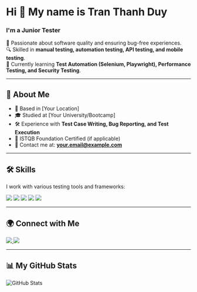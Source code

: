 # Hi 👋 My name is Tran Thanh Duy
### I'm a Junior Tester

🚀 Passionate about software quality and ensuring bug-free experiences.  
🔍 Skilled in **manual testing, automation testing, API testing, and mobile testing**.  
📌 Currently learning **Test Automation (Selenium, Playwright), Performance Testing, and Security Testing**.  

---

## 📍 About Me
- 📍 Based in [Your Location]
- 🎓 Studied at [Your University/Bootcamp]
- 🛠️ Experience with **Test Case Writing, Bug Reporting, and Test Execution**
- 📑 ISTQB Foundation Certified (if applicable)
- 📧 Contact me at: **your.email@example.com**

---

## 🛠️ Skills
I work with various testing tools and frameworks:

<p align="left">
  <img src="https://img.shields.io/badge/JIRA-0052CC?style=for-the-badge&logo=jira&logoColor=white" />
  <img src="https://img.shields.io/badge/Postman-FF6C37?style=for-the-badge&logo=postman&logoColor=white" />
  <img src="https://img.shields.io/badge/Selenium-43B02A?style=for-the-badge&logo=selenium&logoColor=white" />
  <img src="https://img.shields.io/badge/Playwright-2E2E2E?style=for-the-badge&logo=playwright&logoColor=white" />
  <img src="https://img.shields.io/badge/Git-F05032?style=for-the-badge&logo=git&logoColor=white" />
</p>

---

## 🌍 Connect with Me
<p align="left">
  <a href="https://linkedin.com/in/your-profile" target="_blank">
    <img src="https://img.shields.io/badge/LinkedIn-0077B5?style=for-the-badge&logo=linkedin&logoColor=white" />
  </a>
  <a href="https://github.com/your-github" target="_blank">
    <img src="https://img.shields.io/badge/GitHub-181717?style=for-the-badge&logo=github&logoColor=white" />
  </a>
</p>

---

## 📊 My GitHub Stats
![GitHub Stats](https://github-readme-stats.vercel.app/api?username=your-github&show_icons=true&theme=dark)
